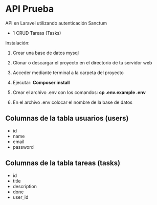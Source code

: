 # API Prueba

API en Laravel utilizando autenticación Sanctum
- 1 CRUD Tareas (Tasks)

Instalación:

1) Crear una base de datos mysql

2) Clonar o descargar el proyecto en el directorio de tu servidor web

3) Acceder mediante terminal a la carpeta del proyecto

4) Ejecutar:  <b>Composer install</b>

5) Crear el archivo .env con los comandos: <b> cp .env.example .env</b>

7) En el archivo .env colocar el nombre de la base de datos


## Columnas de la tabla usuarios (users)
- id 
- name 
- email
- password

## Columnas de la tabla tareas (tasks)
- id 
- title 
- description
- done
- user_id
